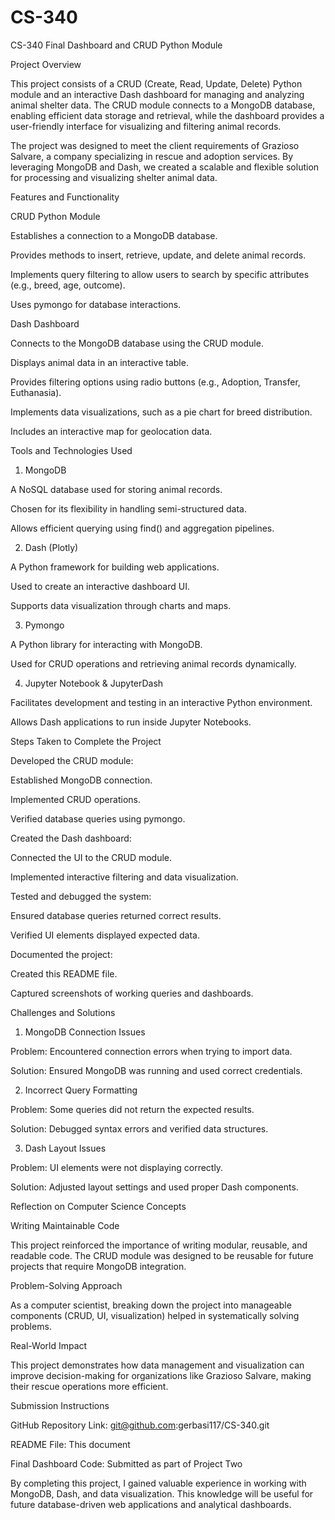 # CS-340
CS-340 Final Dashboard and CRUD Python Module

Project Overview

This project consists of a CRUD (Create, Read, Update, Delete) Python module and an interactive Dash dashboard for managing and analyzing animal shelter data. The CRUD module connects to a MongoDB database, enabling efficient data storage and retrieval, while the dashboard provides a user-friendly interface for visualizing and filtering animal records.

The project was designed to meet the client requirements of Grazioso Salvare, a company specializing in rescue and adoption services. By leveraging MongoDB and Dash, we created a scalable and flexible solution for processing and visualizing shelter animal data.

Features and Functionality

CRUD Python Module

Establishes a connection to a MongoDB database.

Provides methods to insert, retrieve, update, and delete animal records.

Implements query filtering to allow users to search by specific attributes (e.g., breed, age, outcome).

Uses pymongo for database interactions.

Dash Dashboard

Connects to the MongoDB database using the CRUD module.

Displays animal data in an interactive table.

Provides filtering options using radio buttons (e.g., Adoption, Transfer, Euthanasia).

Implements data visualizations, such as a pie chart for breed distribution.

Includes an interactive map for geolocation data.

Tools and Technologies Used

1. MongoDB

A NoSQL database used for storing animal records.

Chosen for its flexibility in handling semi-structured data.

Allows efficient querying using find() and aggregation pipelines.

2. Dash (Plotly)

A Python framework for building web applications.

Used to create an interactive dashboard UI.

Supports data visualization through charts and maps.

3. Pymongo

A Python library for interacting with MongoDB.

Used for CRUD operations and retrieving animal records dynamically.

4. Jupyter Notebook & JupyterDash

Facilitates development and testing in an interactive Python environment.

Allows Dash applications to run inside Jupyter Notebooks.

Steps Taken to Complete the Project

Developed the CRUD module:

Established MongoDB connection.

Implemented CRUD operations.

Verified database queries using pymongo.

Created the Dash dashboard:

Connected the UI to the CRUD module.

Implemented interactive filtering and data visualization.

Tested and debugged the system:

Ensured database queries returned correct results.

Verified UI elements displayed expected data.

Documented the project:

Created this README file.

Captured screenshots of working queries and dashboards.

Challenges and Solutions

1. MongoDB Connection Issues

Problem: Encountered connection errors when trying to import data.

Solution: Ensured MongoDB was running and used correct credentials.

2. Incorrect Query Formatting

Problem: Some queries did not return the expected results.

Solution: Debugged syntax errors and verified data structures.

3. Dash Layout Issues

Problem: UI elements were not displaying correctly.

Solution: Adjusted layout settings and used proper Dash components.

Reflection on Computer Science Concepts

Writing Maintainable Code

This project reinforced the importance of writing modular, reusable, and readable code. The CRUD module was designed to be reusable for future projects that require MongoDB integration.

Problem-Solving Approach

As a computer scientist, breaking down the project into manageable components (CRUD, UI, visualization) helped in systematically solving problems.

Real-World Impact

This project demonstrates how data management and visualization can improve decision-making for organizations like Grazioso Salvare, making their rescue operations more efficient.

Submission Instructions

GitHub Repository Link: git@github.com:gerbasi117/CS-340.git

README File: This document

Final Dashboard Code: Submitted as part of Project Two

By completing this project, I gained valuable experience in working with MongoDB, Dash, and data visualization. This knowledge will be useful for future database-driven web applications and analytical dashboards.
